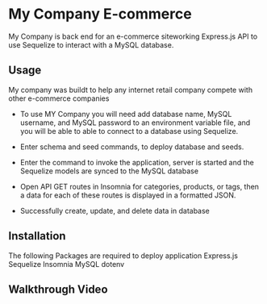 # My Company E-commerce

My Company is back end for an e-commerce siteworking Express.js API to use Sequelize to interact with a MySQL database.


## Usage

My company was buildt to help any internet retail company compete with other e-commerce companies

- To use MY Company you will need add database name, MySQL username, and MySQL password to an environment variable file, and you will be able to able to connect to a database using Sequelize. 

- Enter schema and seed commands, to deploy database and seeds. 
- Enter the command to invoke the application, server is started and the Sequelize models are synced to the MySQL database
- Open API GET routes in Insomnia for categories, products, or tags, then a data for each of these routes is displayed in a formatted JSON.
- Successfully create, update, and delete data in database


## Installation

The following Packages are required to deploy application
  Express.js
  Sequelize
  Insomnia
  MySQL
  dotenv



## Walkthrough Video 

